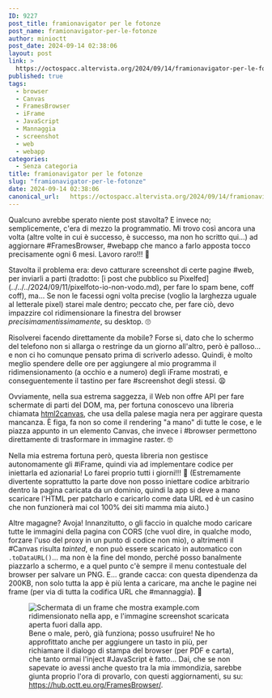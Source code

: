 ```yaml
---
ID: 9227
post_title: framionavigator per le fotonze
post_name: framionavigator-per-le-fotonze
author: minioctt
post_date: 2024-09-14 02:38:06
layout: post
link: >
  https://octospacc.altervista.org/2024/09/14/framionavigator-per-le-fotonze/
published: true
tags:
  - browser
  - Canvas
  - FramesBrowser
  - iFrame
  - JavaScript
  - Mannaggia
  - screenshot
  - web
  - webapp
categories:
  - Senza categoria
title: framionavigator per le fotonze
slug: "framionavigator-per-le-fotonze"
date: 2024-09-14 02:38:06
canonical_url:   https://octospacc.altervista.org/2024/09/14/framionavigator-per-le-fotonze/
---
```

<!-- wp:paragraph -->
<p markdown="1">Qualcuno avrebbe sperato niente post stavolta? E invece no; semplicemente, c'era di mezzo la programmatio. Mi trovo così ancora una volta (altre volte in cui è successo, è successo, ma non ho scritto qui...) ad aggiornare #FramesBrowser, #webapp che manco a farlo apposta tocco precisamente ogni 6 mesi. Lavoro raro!!! 🤫️</p>
<!-- /wp:paragraph -->

<!-- wp:paragraph -->
<p markdown="1">Stavolta il problema era: devo catturare screenshot di certe pagine #web, per inviarli a parti (tradotto: [i post che pubblico su Pixelfed](../../../2024/09/11/pixelfoto-io-non-vodo.md), per fare lo spam bene, coff coff), ma... Se non le facessi ogni volta precise (voglio la larghezza uguale al letterale pixel) starei male dentro; peccato che, per fare ciò, devo impazzire col ridimensionare la finestra del browser <em>precisimamentissimamente</em>, su desktop. 🙄️</p>
<!-- /wp:paragraph -->

<!-- wp:paragraph -->
<p markdown="1">Risolverei facendo direttamente da mobile? Forse si, dato che lo schermo del telefono non si allarga o restringe da un giorno all'altro, però è palloso... e non ci ho comunque pensato prima di scriverlo adesso. Quindi, è molto meglio spendere delle ore per aggiungere al mio programma il ridimensionamento (a occhio e a numero) degli iFrame mostrati, e conseguentemente il tastino per fare #screenshot degli stessi. 😩️</p>
<!-- /wp:paragraph -->

<!-- wp:paragraph -->
<p markdown="1">Ovviamente, nella sua estrema saggezza, il Web non offre API per fare schermate di parti del DOM, ma, per fortuna conoscevo una libreria chiamata <a href="https://memos.octt.eu.org/m/FMqK2VcQWoDz9atLL2a2az">html2canvas</a>, che usa della palese magia nera per aggirare questa mancanza. È figa, fa non so come il rendering "a mano" di tutte le cose, e le piazza appunto in un elemento Canvas, che invece i #browser permettono direttamente di trasformare in immagine raster. 🤓️</p>
<!-- /wp:paragraph -->

<!-- wp:paragraph -->
<p markdown="1">Nella mia estrema fortuna però, questa libreria non gestisce autonomamente gli #iFrame, quindi via ad implementare codice per iniettarla ed azionaria! Lo farei proprio tutti i giorni!!! 🥰️ (Estremamente divertente soprattutto la parte dove non posso iniettare codice arbitrario dentro la pagina caricata da un dominio, quindi la app si deve a mano scaricare l'HTML per patcharlo e caricarlo come data URL ed è un casino che non funzionerà mai col 100% dei siti mamma mia aiuto.)</p>
<!-- /wp:paragraph -->

<!-- wp:paragraph -->
<p markdown="1">Altre magagne? Avoja! Innanzitutto, o gli faccio in qualche modo caricare tutte le immagini della pagina con CORS (che vuol dire, in qualche modo, forzare l'uso del proxy in un punto di codice non mio), o altrimenti il #Canvas risulta <em>tainted</em>, e non può essere scaricato in automatico con <code>.toDataURL()</code>... ma non è la fine del mondo, perché posso banalmente piazzarlo a schermo, e a quel punto c'è sempre il menu contestuale del browser per salvare un PNG. E... grande cacca: con questa dipendenza da 200KB, non solo tutta la app è più lenta a caricare, ma anche le pagine nei frame (per via di tutta la codifica URL che #mannaggia). 🦧️</p>
<!-- /wp:paragraph -->

<!-- wp:paragraph -->
<p markdown="1"></p>
<!-- /wp:paragraph -->

<!-- wp:image {"id":9229,"sizeSlug":"full","linkDestination":"none"} -->
<figure class="wp-block-image size-full"><img src="https://octospacc.github.io/microblog-mirror/assets/uploads/2024/09/Screenshot-from-2024-09-14-02-08-29.png" alt="Schermata di un frame che mostra example.com ridimensionato nella app, e l'immagine screenshot scaricata aperta fuori dalla app." class="wp-image-9229"/><figcaption class="wp-element-caption">Bene o male, però, già funziona; posso usufruire! Ne ho approfittato anche per aggiungere un tasto in più, per richiamare il dialogo di stampa del browser (per PDF e carta), che tanto ormai l'inject #JavaScript è fatto... Dai, che se non sapevate io avessi anche questo tra la mia immondizia, sarebbe giunta proprio l'ora di provarlo, con questi aggiornamenti, su su: <a href="https://hub.octt.eu.org/FramesBrowser/">https://hub.octt.eu.org/FramesBrowser/</a>.</figcaption></figure>
<!-- /wp:image -->